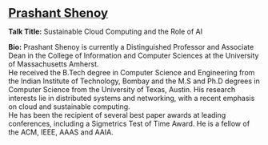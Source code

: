<strong><a href="https://people.cs.umass.edu/~shenoy/index.html"><font size="5">Prashant Shenoy</font></a></strong>

**Talk Title:**  Sustainable Cloud Computing and the Role of AI

**Bio:** 
Prashant Shenoy is currently a Distinguished Professor and Associate Dean in the College of Information and Computer Sciences at the University of Massachusetts Amherst. <br>
He received the B.Tech degree in Computer Science and Engineering from the Indian Institute of Technology, Bombay and the M.S and Ph.D degrees in Computer Science from the University of Texas, Austin. His research interests lie in distributed systems and networking, with a recent emphasis on cloud and sustainable computing. 
<br> He has been the recipient of several best paper awards at leading conferences, including a Sigmetrics Test of Time Award. He is a fellow of the ACM,  IEEE,  AAAS and AAIA.
<!-- Prashant Shenoy is  a Distinguished Professor and Associate Dean in the College of Information and Computer Sciences at the
University of Massachusetts Amherst, USA.<br>
His research interests are in distributed systems and networking, with a recent focus on cloud and green computing.<br>
He has received several best paper awards at leading conferences, including two ACM Test of Time Awards.<br>
He is on the editorial boards of several journals and has served as program chair for over a dozen ACM and IEEE conferences.<br>
He is a Fellow of the ACM, IEEE, AAAS, and AAIA. -->